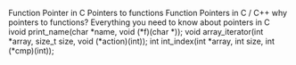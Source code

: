 Function Pointer in C
Pointers to functions
Function Pointers in C / C++
why pointers to functions?
Everything you need to know about pointers in C
ivoid print_name(char *name, void (*f)(char *));
void array_iterator(int *array, size_t size, void (*action)(int));
int int_index(int *array, int size, int (*cmp)(int));

